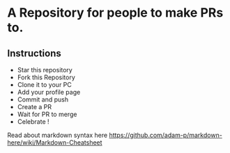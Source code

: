 # A Repository for people to make PRs to.

## Instructions

- Star this repository
- Fork this Repository
- Clone it to your PC
- Add your profile page
- Commit and push
- Create a PR
- Wait for PR to merge
- Celebrate ! 


Read about markdown syntax here
https://github.com/adam-p/markdown-here/wiki/Markdown-Cheatsheet
 
